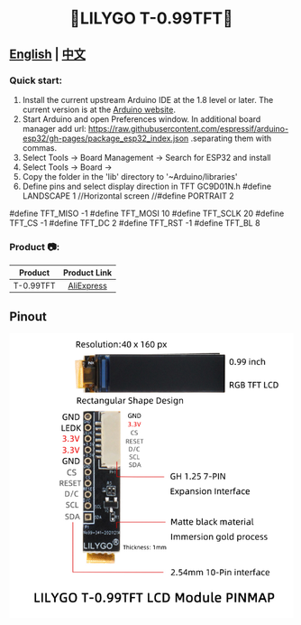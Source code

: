 
<h1 align = "center">🌟LILYGO T-0.99TFT🌟</h1>


## **[English](./README.MD) | [中文](./README_CN.MD)**

<h3 align = "left">Quick start:</h3>


1. Install the current upstream Arduino IDE at the 1.8 level or later. The current version is at the [Arduino website](http://www.arduino.cc/en/main/software).
2. Start Arduino and open Preferences window. In additional board manager add url: https://raw.githubusercontent.com/espressif/arduino-esp32/gh-pages/package_esp32_index.json .separating them with commas.
3. Select Tools -> Board Management -> Search for ESP32 and install
4. Select Tools -> Board -> 
5. Copy the folder in the 'lib' directory to '~Arduino/libraries'
6. Define pins and select display direction in TFT GC9D01N.h
#define LANDSCAPE 1   //Horizontal screen
//#define PORTRAIT 2

#define TFT_MISO  -1
#define TFT_MOSI  10
#define TFT_SCLK  20
#define TFT_CS    -1
#define TFT_DC    2 
#define TFT_RST   -1
#define TFT_BL    8



<h3 align = "left">Product 📷:</h3>

|  Product  |                            Product  Link                            |
| :-------: | :-----------------------------------------------------------------: |
| T-0.99TFT | [AliExpress](https://www.aliexpress.com/item/1005003954508518.html) |

## Pinout

![](image/T-0.99TFT_EN.jpg)



